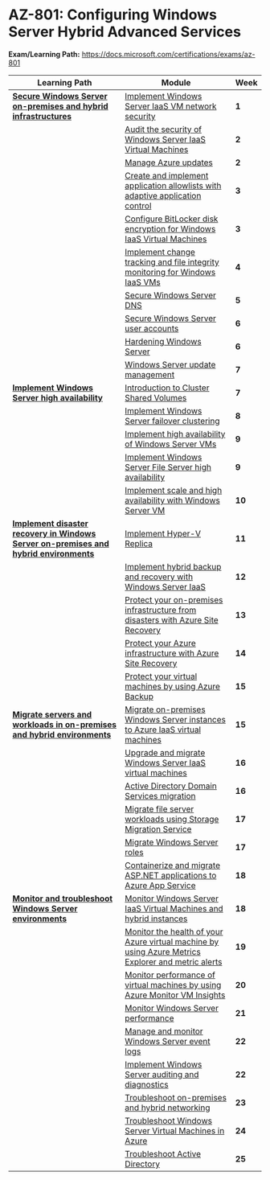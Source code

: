 # AZ-801: Configuring Windows Server Hybrid Advanced Services

**Exam/Learning Path:** https://docs.microsoft.com/certifications/exams/az-801

| **Learning Path** | **Module** | **Week** |
|-|-|-|
|**[Secure Windows Server on-premises and hybrid infrastructures](https://docs.microsoft.com/learn/paths/secure-windows-server-premises-hybrid-infrastructures/)**| [Implement Windows Server IaaS VM network security](https://docs.microsoft.com/learn/modules/implement-windows-server-iaas-virtual-machine-network-security/) | **1** 
| | [Audit the security of Windows Server IaaS Virtual Machines](https://docs.microsoft.com/learn/modules/audit-security-of-windows-server-iaas-virtual-machines/) | **2** 
| | [Manage Azure updates](https://docs.microsoft.com/learn/modules/manage-azure-updates/) | **2** 
| | [Create and implement application allowlists with adaptive application control](https://docs.microsoft.com/learn/modules/create-implement-application-allowlists-adaptive-application-control/) | **3** 
| | [Configure BitLocker disk encryption for Windows IaaS Virtual Machines](https://docs.microsoft.com/learn/modules/configure-bitlocker-disk-encryption-windows-iaas-virtual-machines/) | **3** 
| | [Implement change tracking and file integrity monitoring for Windows IaaS VMs](https://docs.microsoft.com/learn/modules/implement-change-tracking-file-integrity-monitoring/) | **4** 
| | [Secure Windows Server DNS](https://docs.microsoft.com/learn/modules/secure-windows-server-domain-name-system/) | **5** 
| | [Secure Windows Server user accounts](https://docs.microsoft.com/learn/modules/secure-windows-server-user-accounts/) | **6** 
| | [Hardening Windows Server](https://docs.microsoft.com/learn/modules/harden-windows-server/) | **6** 
| | [Windows Server update management](https://docs.microsoft.com/learn/modules/windows-server-update-management/) | **7** 
|**[Implement Windows Server high availability](https://docs.microsoft.com/learn/paths/implement-windows-server-high-availability/)**| [Introduction to Cluster Shared Volumes](https://docs.microsoft.com/learn/modules/introduction-to-cluster-shared-volumes/) | **7** 
| | [Implement Windows Server failover clustering](https://docs.microsoft.com/learn/modules/implement-windows-server-failover-cluster/) | **8** 
| | [Implement high availability of Windows Server VMs](https://docs.microsoft.com/learn/modules/implement-high-availability-of-windows-server-vms/) | **9** 
| | [Implement Windows Server File Server high availability](https://docs.microsoft.com/learn/modules/implement-windows-server-file-server-high-availability/) | **9** 
| | [Implement scale and high availability with Windows Server VM](https://docs.microsoft.com/learn/modules/implement-scale-high-availability-windows-server-virtual-machine/) | **10** 
|**[Implement disaster recovery in Windows Server on-premises and hybrid environments](https://docs.microsoft.com/learn/paths/implement-disaster-recovery-windows-server-premises/)**| [Implement Hyper-V Replica](https://docs.microsoft.com/learn/modules/implement-hyper-v-replica/) | **11** 
| | [Implement hybrid backup and recovery with Windows Server IaaS](https://docs.microsoft.com/learn/modules/implement-hybrid-backup-recovery-windows-server-iaas/) | **12** 
| | [Protect your on-premises infrastructure from disasters with Azure Site Recovery](https://docs.microsoft.com/learn/modules/protect-on-premises-infrastructure-with-azure-site-recovery/) | **13** 
| | [Protect your Azure infrastructure with Azure Site Recovery](https://docs.microsoft.com/learn/modules/protect-infrastructure-with-site-recovery/) | **14** 
| | [Protect your virtual machines by using Azure Backup](https://docs.microsoft.com/learn/modules/protect-virtual-machines-with-azure-backup/) | **15** 
|**[Migrate servers and workloads in on-premises and hybrid environments](https://docs.microsoft.com/learn/paths/migrate-servers-workloads-premises-hybrid-environments/)**| [Migrate on-premises Windows Server instances to Azure IaaS virtual machines](https://docs.microsoft.com/learn/modules/migrate-premises-windows-server-instances-azure-iaas-virtual-machines/) | **15** 
| | [Upgrade and migrate Windows Server IaaS virtual machines](https://docs.microsoft.com/learn/modules/upgrade-migrate-windows-server-iaas-virtual-machines/) | **16** 
| | [Active Directory Domain Services migration](https://docs.microsoft.com/learn/modules/active-directory-domain-services-migration/) | **16** 
| | [Migrate file server workloads using Storage Migration Service](https://docs.microsoft.com/learn/modules/migrate-file-server-workloads-using-storage-migration-service/) | **17** 
| | [Migrate Windows Server roles](https://docs.microsoft.com/learn/modules/migrate-windows-server-roles/) | **17** 
| | [Containerize and migrate ASP.NET applications to Azure App Service](https://docs.microsoft.com/learn/modules/migrate-aspnet-app-azure-app-service/) | **18** 
|**[Monitor and troubleshoot Windows Server environments](https://docs.microsoft.com/learn/paths/monitor-troubleshoot-windows-server-environments/)**| [Monitor Windows Server IaaS Virtual Machines and hybrid instances](https://docs.microsoft.com/learn/modules/monitor-windows-server-iaas-virtual-machines-hybrid-instances/) | **18** 
| | [Monitor the health of your Azure virtual machine by using Azure Metrics Explorer and metric alerts](https://docs.microsoft.com/learn/modules/monitor-azure-vm-using-diagnostic-data/) | **19** 
| | [Monitor performance of virtual machines by using Azure Monitor VM Insights](https://docs.microsoft.com/learn/modules/monitor-performance-using-azure-monitor-for-vms/) | **20** 
| | [Monitor Windows Server performance](https://docs.microsoft.com/learn/modules/monitor-windows-server-performance/) | **21** 
| | [Manage and monitor Windows Server event logs](https://docs.microsoft.com/learn/modules/manage-monitor-event-logs/) | **22** 
| | [Implement Windows Server auditing and diagnostics](https://docs.microsoft.com/learn/modules/implement-windows-server-auditing-diagnostics/) | **22** 
| | [Troubleshoot on-premises and hybrid networking](https://docs.microsoft.com/learn/modules/troubleshoot-premises-hybrid-networking/) | **23** 
| | [Troubleshoot Windows Server Virtual Machines in Azure](https://docs.microsoft.com/learn/modules/troubleshoot-windows-server-virtual-machines-azure/) | **24** 
| | [Troubleshoot Active Directory](https://docs.microsoft.com/learn/modules/troubleshoot-active-directory/) | **25** 

